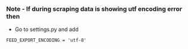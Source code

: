 ### Note - If during scraping data is showing utf encoding error then
- Go to settings.py and add
```
FEED_EXPORT_ENCODING = 'utf-8'
```